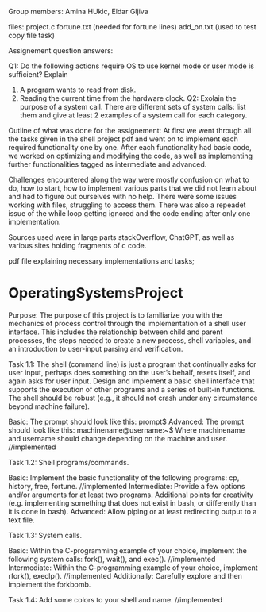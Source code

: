 Group members: Amina HUkic, Eldar Gljiva

files: project.c
fortune.txt (needed for fortune lines)
add_on.txt (used to test copy file task)

Assignement question answers:

Q1: Do the following actions require OS to use kernel mode or user mode is sufficient? Explain
1. A program wants to read from disk.
2. Reading the current time from the hardware clock.
Q2: Exolain the purpose of a system call. There are different sets of system calls: list them and give at least 2 examples of a system call for each category.

Outline of what was done for the assignement:
At first we went through all the tasks given in the shell project pdf and went on to implement each required functionality one by one. 
After each functionality had basic code, we worked on optimizing and modifying the code, as well as implementing further functionalities tagged as intermediate and advanced.

Challenges encountered along the way were mostly confusion on what to do, how to start, how to implement various parts that we did not learn about and had to figure out ourselves with no help.
There were some issues working with files, struggling to access them.
There was also a repeadet issue of the while loop getting ignored and the code ending after only one implementation.

Sources used were in large parts stackOverflow, ChatGPT, as well as various sites holding fragments of c code.



pdf file explaining necessary implementations and tasks;

# OperatingSystemsProject

Purpose: The purpose of this project is to familiarize you with the mechanics of process control
through the implementation of a shell user interface. This includes the relationship between
child and parent processes, the steps needed to create a new process, shell variables, and an
introduction to user-input parsing and verification.

Task 1.1: The shell (command line) is just a program that continually asks for user input,
perhaps does something on the user’s behalf, resets itself, and again asks for user input. Design
and implement a basic shell interface that supports the execution of other programs and a
series of built-in functions. The shell should be robust (e.g., it should not crash under any
circumstance beyond machine failure).

Basic: The prompt should look like this:
prompt$
Advanced: The prompt should look like this:
machinename@username:~$
Where machinename and username should change depending on the machine and user. //implemented

Task 1.2: Shell programs/commands.

Basic: Implement the basic functionality of the following programs: cp, history, free, fortune. //implemented
Intermediate: Provide a few options and/or arguments for at least two programs. Additional
points for creativity (e.g. implementing something that does not exist in bash, or differently than
it is done in bash).
Advanced: Allow piping or at least redirecting output to a text file.

Task 1.3: System calls.

Basic: Within the C-programming example of your choice, implement the following system calls: fork(), wait(), and exec(). //implemented
Intermediate: Within the C-programming example of your choice, implement rfork(), execlp(). //implemented
Additionally: Carefully explore and then implement the forkbomb.

Task 1.4: Add some colors to your shell and name. //implemented

